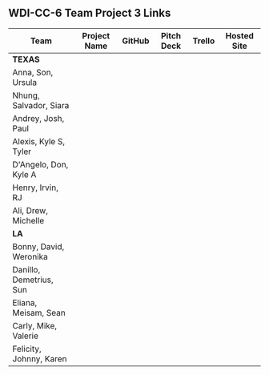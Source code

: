 ## WDI-CC-6 Team Project 3 Links

| Team | Project Name | GitHub | Pitch Deck | Trello | Hosted Site |
|---|:---:|:---:|:---:|:---:|:---:|
| **TEXAS** |  |  |  |  |  |
| Anna, Son, Ursula |  |  |  |  |  |
| Nhung, Salvador, Siara |  |  |  |  |  |
| Andrey, Josh, Paul |  |  |  |  |  |
| Alexis, Kyle S, Tyler |  |  |  |  |  |
| D'Angelo, Don, Kyle A |  |  |  |  |  |
| Henry, Irvin, RJ |  |  |  |  |  |
| Ali, Drew, Michelle |  |  |  |  |  |
| **LA** |  |  |  |  |  |
| Bonny, David, Weronika |  |  |  |  |  |
| Danillo, Demetrius, Sun |  |  |  |  |  |
| Eliana, Meisam, Sean |  |  |  |  |  |
| Carly, Mike, Valerie |  |  |  |  |  |
| Felicity, Johnny, Karen |  |  |  |  |  |
